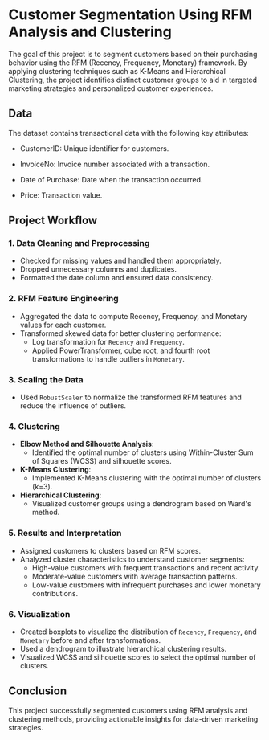 
# Customer Segmentation Using RFM Analysis and Clustering

The goal of this project is to segment customers based on their purchasing behavior using the RFM (Recency, Frequency, Monetary) framework. By applying clustering techniques such as K-Means and Hierarchical Clustering, the project identifies distinct customer groups to aid in targeted marketing strategies and personalized customer experiences.




## Data

The dataset contains transactional data with the following key attributes:

- CustomerID: Unique identifier for customers.

- InvoiceNo: Invoice number associated with a transaction.

- Date of Purchase: Date when the transaction occurred.

- Price: Transaction value.
## Project Workflow

### 1. **Data Cleaning and Preprocessing**
- Checked for missing values and handled them appropriately.
- Dropped unnecessary columns and duplicates.
- Formatted the date column and ensured data consistency.

### 2. **RFM Feature Engineering**
- Aggregated the data to compute Recency, Frequency, and Monetary values for each customer.
- Transformed skewed data for better clustering performance:
  - Log transformation for `Recency` and `Frequency`.
  - Applied PowerTransformer, cube root, and fourth root transformations to handle outliers in `Monetary`.

### 3. **Scaling the Data**
- Used `RobustScaler` to normalize the transformed RFM features and reduce the influence of outliers.

### 4. **Clustering**
- **Elbow Method and Silhouette Analysis**:
  - Identified the optimal number of clusters using Within-Cluster Sum of Squares (WCSS) and silhouette scores.
- **K-Means Clustering**:
  - Implemented K-Means clustering with the optimal number of clusters (k=3).
- **Hierarchical Clustering**:
  - Visualized customer groups using a dendrogram based on Ward's method.

### 5. **Results and Interpretation**
- Assigned customers to clusters based on RFM scores.
- Analyzed cluster characteristics to understand customer segments:
  - High-value customers with frequent transactions and recent activity.
  - Moderate-value customers with average transaction patterns.
  - Low-value customers with infrequent purchases and lower monetary contributions.

### 6. **Visualization**
- Created boxplots to visualize the distribution of `Recency`, `Frequency`, and `Monetary` before and after transformations.
- Used a dendrogram to illustrate hierarchical clustering results.
- Visualized WCSS and silhouette scores to select the optimal number of clusters.



## Conclusion

This project successfully segmented customers using RFM analysis and clustering methods, providing actionable insights for data-driven marketing strategies.